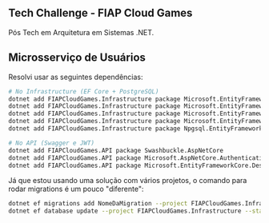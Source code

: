 ## Tech Challenge - FIAP Cloud Games

Pós Tech em Arquitetura em Sistemas .NET.

## Microsserviço de Usuários

Resolvi usar as seguintes dependências:
```bash
# No Infrastructure (EF Core + PostgreSQL)
dotnet add FIAPCloudGames.Infrastructure package Microsoft.EntityFrameworkCore
dotnet add FIAPCloudGames.Infrastructure package Microsoft.EntityFrameworkCore.Design
dotnet add FIAPCloudGames.Infrastructure package Microsoft.EntityFrameworkCore.Tools
dotnet add FIAPCloudGames.Infrastructure package Microsoft.EntityFrameworkCore.Tools
dotnet add FIAPCloudGames.Infrastructure package Npgsql.EntityFrameworkCore.PostgreSQL

# No API (Swagger e JWT)
dotnet add FIAPCloudGames.API package Swashbuckle.AspNetCore
dotnet add FIAPCloudGames.API package Microsoft.AspNetCore.Authentication.JwtBearer
dotnet add FIAPCloudGames.API package Microsoft.EntityFrameworkCore.Design
```  

Já que estou usando uma solução com vários projetos, o comando para rodar migrations é um pouco "diferente":
```bash
dotnet ef migrations add NomeDaMigration --project FIAPCloudGames.Infrastructure --startup-project FIAPCloudGames.API
dotnet ef database update --project FIAPCloudGames.Infrastructure --startup-project FIAPCloudGames.API
```
</details>


